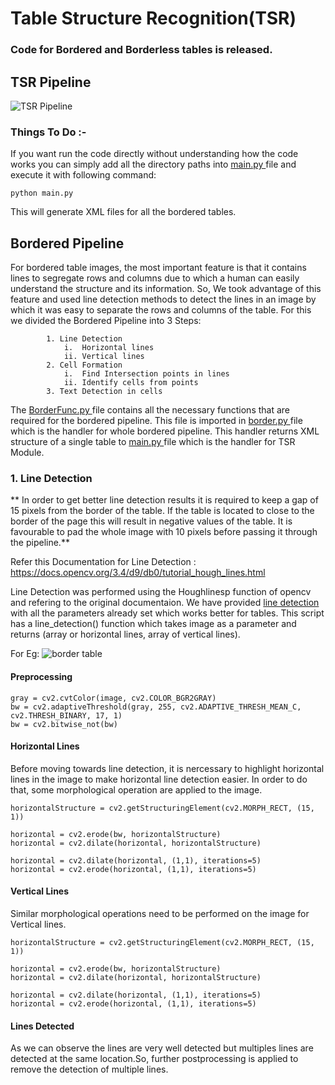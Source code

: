 # Table Structure Recognition(TSR)

### Code for Bordered and Borderless tables is released. 

## TSR Pipeline
![TSR Pipeline](https://github.com/kshitijsoni/GSoC-2022--Extraction-of-data-from-tables-in-Scientific-papers/TSR/imgs/pipeline.PNG)

### Things To Do :- 
If you want run the code directly without understanding how the code works you can simply add all the directory paths into <a href=h mainpy> main.py </a> file and execute it with following command:
```
python main.py
```
This will generate XML files for all the bordered tables.

## Bordered Pipeline
For bordered table images, the most important feature is that it contains lines to segregate rows and columns due to which a human can easily understand the structure and its information. So, We took advantage of this feature and used line detection methods to detect the lines in an image by which it was easy to separate the rows and columns of the table. For this we divided the Bordered Pipeline into 3 Steps: 
            
            1. Line Detection
                i.  Horizontal lines
                ii. Vertical lines
            2. Cell Formation
                i.  Find Intersection points in lines
                ii. Identify cells from points
            3. Text Detection in cells 

The <a href=border func > BorderFunc.py </a> file contains all the necessary functions that are required for the bordered pipeline. This file is imported in <a href=border.py> border.py </a> file which is the handler for whole bordered pipeline. This handler returns XML structure of a single table to <a href=main.py> main.py </a> file which is the handler for TSR Module.

### 1. Line Detection
** In order to get better line detection results it is required to keep a gap of 15 pixels from the border of the table. If the table is located to close to the border of the page this will result in negative values of the table. It is favourable to pad the whole image with 10 pixels before passing it through the pipeline.**

Refer this Documentation for Line Detection : https://docs.opencv.org/3.4/d9/db0/tutorial_hough_lines.html

Line Detection was performed using the Houghlinesp function of opencv and refering to the original documentaion. We have provided <a href=line_detection.py > line detection</a> with all the parameters already set which works better for tables. This script has a line_detection() function which takes image as a parameter and returns (array or horizontal lines, array of vertical lines).

For Eg:
![border table](FInal_lineDetection.png)
<!--![border table](https://github.com/DevashishPrasad/CascadeTabNet/blob/master/Table%20Structure%20Recognition/images/table.PNG)-->

#### Preprocessing  
```
gray = cv2.cvtColor(image, cv2.COLOR_BGR2GRAY)
bw = cv2.adaptiveThreshold(gray, 255, cv2.ADAPTIVE_THRESH_MEAN_C, cv2.THRESH_BINARY, 17, 1)
bw = cv2.bitwise_not(bw)
```
<!--![preprocessing](preprocessing.PNG)-->

#### Horizontal Lines
Before moving towards line detection, it is nercessary to highlight horizontal lines in the image to make horizontal line detection easier. In order to do that, some morphological operation are applied to the image.

```
horizontalStructure = cv2.getStructuringElement(cv2.MORPH_RECT, (15, 1))

horizontal = cv2.erode(bw, horizontalStructure)
horizontal = cv2.dilate(horizontal, horizontalStructure)

horizontal = cv2.dilate(horizontal, (1,1), iterations=5)
horizontal = cv2.erode(horizontal, (1,1), iterations=5)
```
<!--![horizontal](horizontal.PNG)-->

#### Vertical Lines
Similar morphological operations need to be performed on the image for Vertical lines.

```
horizontalStructure = cv2.getStructuringElement(cv2.MORPH_RECT, (15, 1))

horizontal = cv2.erode(bw, horizontalStructure)
horizontal = cv2.dilate(horizontal, horizontalStructure)

horizontal = cv2.dilate(horizontal, (1,1), iterations=5)
horizontal = cv2.erode(horizontal, (1,1), iterations=5)
```
<!--![vertical](vertical.PNG)-->

#### Lines Detected 

<!--![Lines](lines_detected.PNG)-->

As we can observe the lines are very well detected but multiples lines are detected at the same location.So, further postprocessing is applied to remove the detection of multiple lines.


